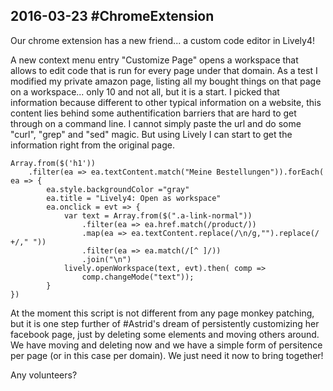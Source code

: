 ## 2016-03-23  #ChromeExtension

Our chrome extension has a new friend... a custom code editor in Lively4! 

A new context menu entry "Customize Page" opens a workspace that allows to edit code that is run for every page under that domain. As a test I modified my private amazon page, listing all my bought things on that page on a workspace... only 10 and not all, but it is a start. I picked that information because different to other typical information on a website, this content lies behind some authentification barriers that are hard to get through on a command line. I cannot simply paste the url and do some "curl", "grep" and "sed" magic. But using Lively I can start to get the information right from the original page. 

```JS
Array.from($('h1'))
	.filter(ea => ea.textContent.match("Meine Bestellungen")).forEach( ea => {
		ea.style.backgroundColor ="gray"
		ea.title = "Lively4: Open as workspace"
		ea.onclick = evt => {
			var text = Array.from($(".a-link-normal"))
				.filter(ea => ea.href.match(/product/))
				.map(ea => ea.textContent.replace(/\n/g,"").replace(/ +/," "))
				.filter(ea => ea.match(/[^ ]/))
				.join("\n")
			lively.openWorkspace(text, evt).then( comp => 
				comp.changeMode("text"));
		}
})
```

At the moment this script is not different from any page monkey patching, but it is one step further of #Astrid's dream of persistently customizing her facebook page, just by deleting some elements and moving others around. We have moving and deleting now and we have a simple form of persitence per page (or in this case per domain). We just need it now to bring together!

Any volunteers? 


